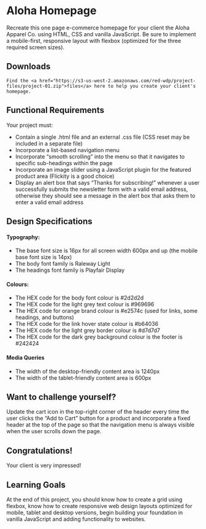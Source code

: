 # Aloha Homepage

Recreate this one page e-commerce homepage for your client the Aloha Apparel Co. using HTML, CSS and vanilla JavaScript. Be sure to implement a mobile-first, responsive layout with flexbox (optimized for the three required screen sizes).

## Downloads

```Find the <a href="https://s3-us-west-2.amazonaws.com/red-wdp/project-files/project-01.zip">files</a> here to help you create your client's homepage.```

## Functional Requirements
Your project must:

* Contain a single .html file and an external .css file (CSS reset may be included in a separate file)
* Incorporate a list-based navigation menu
* Incorporate “smooth scrolling” into the menu so that it navigates to specific sub-headings within the page
* Incorporate an image slider using a JavaScript plugin for the featured product area (Flickity is a good choice)
* Display an alert box that says “Thanks for subscribing!” whenever a user successfully submits the newsletter form with a valid email address, otherwise they should see a message in the alert box that asks them to enter a valid email address

## Design Specifications

#### Typography:

* The base font size is 16px for all screen width 600px and up (the mobile base font size is 14px)
* The body font family is Raleway Light
* The headings font family is Playfair Display

#### Colours:

* The HEX code for the body font colour is #2d2d2d
* The HEX code for the light grey text colour is #969696
* The HEX code for orange brand colour is #e2574c (used for links, some headings, and buttons)
* The HEX code for the link hover state colour is #b64036
* The HEX code for the light grey border colour is #d7d7d7
* The HEX code for the dark grey background colour is the footer is #242424

#### Media Queries

* The width of the desktop-friendly content area is 1240px
* The width of the tablet-friendly content area is 600px

## Want to challenge yourself?

Update the cart icon in the top-right corner of the header every time the user clicks the “Add to Cart” button for a product and incorporate a fixed header at the top of the page so that the navigation menu is always visible when the user scrolls down the page.

## Congratulations! 
Your client is very impressed!

## Learning Goals

At the end of this project, you should know how to create a grid using flexbox, know how to create responsive web design layouts optimized for mobile, tablet and desktop versions, begin building your foundation in vanilla JavaScript and adding functionality to websites.